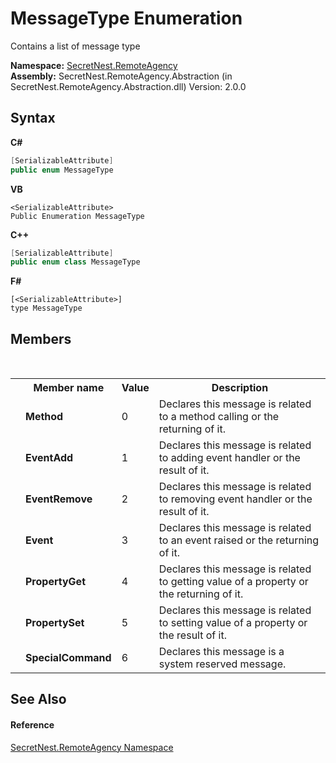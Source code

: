 # MessageType Enumeration
 

Contains a list of message type

**Namespace:**&nbsp;<a href="N_SecretNest_RemoteAgency">SecretNest.RemoteAgency</a><br />**Assembly:**&nbsp;SecretNest.RemoteAgency.Abstraction (in SecretNest.RemoteAgency.Abstraction.dll) Version: 2.0.0

## Syntax

**C#**<br />
``` C#
[SerializableAttribute]
public enum MessageType
```

**VB**<br />
``` VB
<SerializableAttribute>
Public Enumeration MessageType
```

**C++**<br />
``` C++
[SerializableAttribute]
public enum class MessageType
```

**F#**<br />
``` F#
[<SerializableAttribute>]
type MessageType
```


## Members
&nbsp;<table><tr><th></th><th>Member name</th><th>Value</th><th>Description</th></tr><tr><td /><td target="F:SecretNest.RemoteAgency.MessageType.Method">**Method**</td><td>0</td><td>Declares this message is related to a method calling or the returning of it.</td></tr><tr><td /><td target="F:SecretNest.RemoteAgency.MessageType.EventAdd">**EventAdd**</td><td>1</td><td>Declares this message is related to adding event handler or the result of it.</td></tr><tr><td /><td target="F:SecretNest.RemoteAgency.MessageType.EventRemove">**EventRemove**</td><td>2</td><td>Declares this message is related to removing event handler or the result of it.</td></tr><tr><td /><td target="F:SecretNest.RemoteAgency.MessageType.Event">**Event**</td><td>3</td><td>Declares this message is related to an event raised or the returning of it.</td></tr><tr><td /><td target="F:SecretNest.RemoteAgency.MessageType.PropertyGet">**PropertyGet**</td><td>4</td><td>Declares this message is related to getting value of a property or the returning of it.</td></tr><tr><td /><td target="F:SecretNest.RemoteAgency.MessageType.PropertySet">**PropertySet**</td><td>5</td><td>Declares this message is related to setting value of a property or the result of it.</td></tr><tr><td /><td target="F:SecretNest.RemoteAgency.MessageType.SpecialCommand">**SpecialCommand**</td><td>6</td><td>Declares this message is a system reserved message.</td></tr></table>

## See Also


#### Reference
<a href="N_SecretNest_RemoteAgency">SecretNest.RemoteAgency Namespace</a><br />